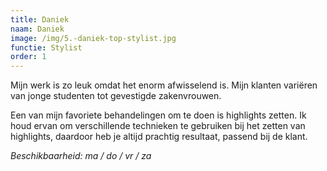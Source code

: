 ```yaml
---
title: Daniek
naam: Daniek
image: /img/5.-daniek-top-stylist.jpg
functie: Stylist
order: 1
---
```


Mijn werk is zo leuk omdat het enorm afwisselend is. Mijn klanten variëren van jonge studenten tot  gevestigde zakenvrouwen. 

Een van mijn favoriete behandelingen om te doen is highlights zetten. Ik houd ervan om verschillende technieken te gebruiken bij het zetten van highlights, daardoor heb je altijd prachtig resultaat, passend bij de klant. 

*Beschikbaarheid: ma / do / vr / za*